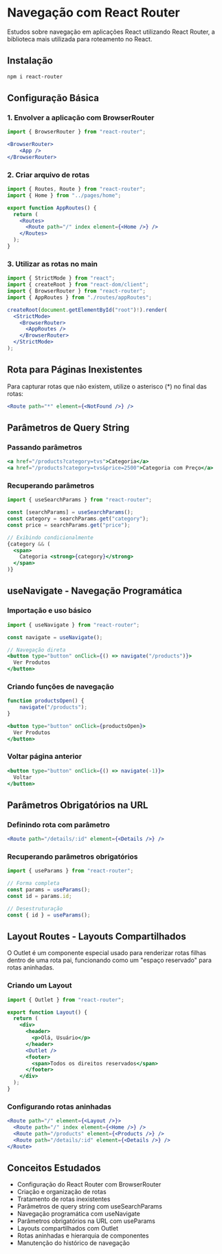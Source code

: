 # Navegação com React Router

Estudos sobre navegação em aplicações React utilizando React Router, a biblioteca mais utilizada para roteamento no React.

## Instalação

```bash
npm i react-router
```

## Configuração Básica

### 1. Envolver a aplicação com BrowserRouter

```jsx
import { BrowserRouter } from "react-router";

<BrowserRouter>
    <App />
</BrowserRouter>
```

### 2. Criar arquivo de rotas

```jsx
import { Routes, Route } from "react-router";
import { Home } from "../pages/home";

export function AppRoutes() {
  return (
    <Routes>
      <Route path="/" index element={<Home />} />
    </Routes>
  );
}
```

### 3. Utilizar as rotas no main

```jsx
import { StrictMode } from "react";
import { createRoot } from "react-dom/client";
import { BrowserRouter } from "react-router";
import { AppRoutes } from "./routes/appRoutes";

createRoot(document.getElementById("root")!).render(
  <StrictMode>
    <BrowserRouter>
      <AppRoutes />
    </BrowserRouter>
  </StrictMode>
);
```

## Rota para Páginas Inexistentes

Para capturar rotas que não existem, utilize o asterisco (*) no final das rotas:

```jsx
<Route path="*" element={<NotFound />} />
```

## Parâmetros de Query String

### Passando parâmetros

```jsx
<a href="/products?category=tvs">Categoria</a>
<a href="/products?category=tvs&price=2500">Categoria com Preço</a>
```

### Recuperando parâmetros

```jsx
import { useSearchParams } from "react-router";

const [searchParams] = useSearchParams();
const category = searchParams.get("category");
const price = searchParams.get("price");

// Exibindo condicionalmente
{category && (
  <span>
    Categoria <strong>{category}</strong>
  </span>
)}
```

## useNavigate - Navegação Programática

### Importação e uso básico

```jsx
import { useNavigate } from "react-router";

const navigate = useNavigate();

// Navegação direta
<button type="button" onClick={() => navigate("/products")}>
  Ver Produtos
</button>
```

### Criando funções de navegação

```jsx
function productsOpen() {
    navigate("/products");
}

<button type="button" onClick={productsOpen}>
  Ver Produtos
</button>
```

### Voltar página anterior

```jsx
<button type="button" onClick={() => navigate(-1)}>
  Voltar
</button>
```

## Parâmetros Obrigatórios na URL

### Definindo rota com parâmetro

```jsx
<Route path="/details/:id" element={<Details />} />
```

### Recuperando parâmetros obrigatórios

```jsx
import { useParams } from "react-router";

// Forma completa
const params = useParams();
const id = params.id;

// Desestruturação
const { id } = useParams();
```

## Layout Routes - Layouts Compartilhados

O Outlet é um componente especial usado para renderizar rotas filhas dentro de uma rota pai, funcionando como um "espaço reservado" para rotas aninhadas.

### Criando um Layout

```jsx
import { Outlet } from "react-router";

export function Layout() {
  return (
    <div>
      <header>
        <p>Olá, Usuário</p>
      </header>
      <Outlet />
      <footer>
        <span>Todos os direitos reservados</span>
      </footer>
    </div>
  );
}
```

### Configurando rotas aninhadas

```jsx
<Route path="/" element={<Layout />}>
  <Route path="/" index element={<Home />} />
  <Route path="/products" element={<Products />} />
  <Route path="/details/:id" element={<Details />} />
</Route>
```

## Conceitos Estudados

- Configuração do React Router com BrowserRouter
- Criação e organização de rotas
- Tratamento de rotas inexistentes
- Parâmetros de query string com useSearchParams
- Navegação programática com useNavigate
- Parâmetros obrigatórios na URL com useParams
- Layouts compartilhados com Outlet
- Rotas aninhadas e hierarquia de componentes
- Manutenção do histórico de navegação